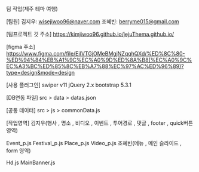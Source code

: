 팀 작업(제주 테마 여행)


[팀원]
김지우: wisejiwoo96@naver.com
조혜빈: berryme015@gmail.com

[팀프로젝트 깃 주소]
https://kimjiwoo96.github.io/jejuThema.github.io/

[figma 주소]
https://www.figma.com/file/EiIVTGjOMeBMgjNZqqhQXd/%ED%8C%80-%ED%94%84%EB%A1%9C%EC%A0%9D%ED%8A%B8(%EC%A0%9C%EC%A3%BC%ED%85%8C%EB%A7%88%EC%97%AC%ED%96%89)?type=design&mode=design


[사용 플러그인]
swiper v11
jQuery 2.x
bootstrap 5.3.1


[DB연동 파일]
src > data > datas.json


[공통 데이터]
src > js > commonData.js


[작업영역]
김지우(행사 , 명소 , 비디오 , 이벤트 , 투어경로 , 댓글 , footer , quick버튼 영역)

Event_p.js
Festival_p.js
Place_p.js
Video_p.js
조혜빈(메뉴 , 메인 슬라이드 , form 영역)

Hd.js
MainBanner.js